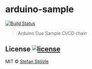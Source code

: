 # arduino-sample
[![Build Status](https://travis-ci.org/stoe/arduino-sample.svg?branch=master)](https://travis-ci.org/stoe/arduino-sample)

> Arduino Due Sample CI/CD chain


## License [![license](https://img.shields.io/github/license/stoe/arduino-sample.svg)](https://github.com/stoe/arduino-sample/blob/master/license)
MIT © [Stefan Stölzle](https://github.com/stoe)
